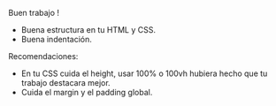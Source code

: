 Buen trabajo !

- Buena estructura en tu HTML y CSS.
- Buena indentación.

Recomendaciones:

- En tu CSS cuida el height, usar 100% o 100vh hubiera hecho que tu trabajo destacara mejor.
- Cuida el margin y el padding global.
